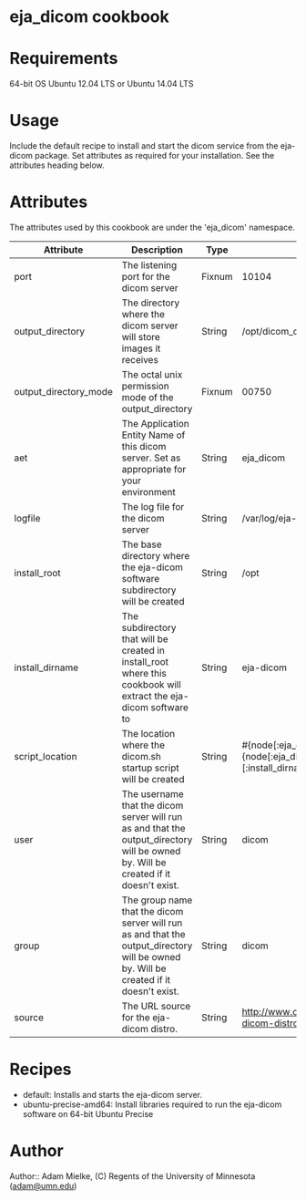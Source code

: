 # eja_dicom cookbook

# Requirements
64-bit OS
Ubuntu 12.04 LTS or Ubuntu 14.04 LTS

# Usage
Include the default recipe to install and start the dicom service from the eja-dicom package. Set attributes as required for your installation. See the attributes heading below.

# Attributes
The attributes used by this cookbook are under the 'eja_dicom' namespace.

|Attribute        | Description |Type | Default|
|-----------------|-------------|-----|--------|
port|The listening port for the dicom server|Fixnum|10104
output_directory|The directory where the dicom server will store images it receives|String|/opt/dicom_output
output_directory_mode|The octal unix permission mode of the output_directory|Fixnum|00750
aet|The Application Entity Name of this dicom server. Set as appropriate for your environment|String|eja_dicom
logfile|The log file for the dicom server|String|/var/log/eja-dicom.log
install_root|The base directory where the eja-dicom software subdirectory will be created|String|/opt
install_dirname|The subdirectory that will be created in install_root where this cookbook will extract the eja-dicom software to|String|eja-dicom
script_location|The location where the dicom.sh startup script will be created|String|#{node[:eja_dicom][:install_root]}/#{node[:eja_dicom][:install_dirname]}/dicom.sh
user|The username that the dicom server will run as and that the output_directory will be owned by. Will be created if it doesn't exist.|String|dicom
group|The group name that the dicom server will run as and that the output_directory will be owned by. Will be created if it doesn't exist.|String|dicom
source|The URL source for the eja-dicom distro.|String|http://www.cmrr.umn.edu/~bdhanna/eja-dicom-distro.tgz

# Recipes
- default: Installs and starts the eja-dicom server.
- ubuntu-precise-amd64: Install libraries required to run the eja-dicom software on 64-bit Ubuntu Precise

# Author

Author:: Adam Mielke, (C) Regents of the University of Minnesota (<adam@umn.edu>)
